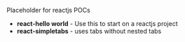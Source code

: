 Placeholder for reactjs POCs
<ul>
<li> <b>react-hello world</b> - Use this to start on a reactjs project </li>
<li> <b>react-simpletabs</b> - uses tabs without nested tabs </li>
</ul>
